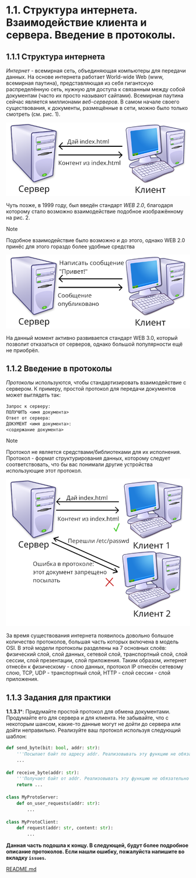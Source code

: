 # 1.1. Структура интернета. Взаимодействие клиента и сервера. Введение в протоколы.

## 1.1.1 Структура интернета

*Интернет* - всемирная сеть, объединяющая компьютеры для передачи данных. На основе интернета работает World-wide Web (www, всемирная паутина), представляющая из себя гигантскую распределённую сеть, нужную для доступа к связанным между собой документам (часто их просто называют сайтами). Всемирная паутина сейчас является миллионами *веб-серверов*. В самом начале своего существования, к документы, размещённые в сети, можно было только смотреть (см. рис. 1).

![рис. 1: взаимодействие клиента и сервера](./images/1.1.1.1.png)

Чуть позже, в 1999 году, был введён стандарт *WEB 2.0*, благодаря которому стало возможно взаимодействие подобное изображённому на рис. 2.

> [!NOTE]
> Подобное взаимодействие было возможно и до этого, однако WEB 2.0 принёс для этого гораздо более удобные средства 

![рис. 2: взаимодействие клиента и сервера с использованием WEB 2.0](./images/1.1.1.2.png)

На данный момент активно развивается стандарт WEB 3.0, который позволит отказаться от серверов, однако большой популярности ещё не приобрёл.

## 1.1.2 Введение в протоколы

*Протоколы* используются, чтобы стандартизировать взаимодействие с сервером. К примеру, простой протокол для передачи документов может выглядеть так:

```
Запрос к серверу:
ПОЛУЧИТЬ <имя документа>
Ответ от сервера:
ДОКУМЕНТ <имя документа>:
<содержание документа>
```

> [!NOTE]
> Протокол не является средствами/библиотеками для их исполнения. Протокол - формат структурирования данных, которому следует соответствовать, что бы вас понимали другие устройства использующие этот протокол. 

![рис. 3: ещё один пример протокола](./images/1.1.2.1.png)

За время существования интернета появилось довольно большое количество протоколов, большая часть которых включена в модель OSI. В этой модели протоколы разделены на 7 основных слоёв: физический слой, слой данных, сетевой слой, транспортный слой, слой сессии, слой презентации, слой приложения. Таким образом, интернет  отнесён к физическому - слою данных, протокол IP отнесён сетевому слою, TCP, UDP - транспортный слой, HTTP - слой сессии - слой приложения.

## 1.1.3 Задания для практики

**1.1.3.1***: Придумайте простой протокол для обмена документами. Продумайте его для сервера и для клиента. Не забывайте, что с некоторым шансом, какие-то данные могут не дойти до сервера или дойти неправильно. Реализуйте ваш протокол используя следующий шаблон:

```python
def send_byte(bit: bool, addr: str):
    '''Посылает байт по адресу addr. Реализовывать эту функцию не обязательно'''
    ...

def receive_byte(addr: str):
    '''Получает байт от addr. Реализовывать эту функцию не обязательно'''
    return ...

class MyProtoServer:
    def on_user_requests(addr: str):
        ...

class MyProtoClient:
    def request(addr: str, content: str):
        ...
```

**Данная часть подошла к концу. В следующей, будут более подробное описание протоколов. Если нашли ошибку, пожалуйста напишите во вкладку `issues`.**

[README.md](./README.md)
